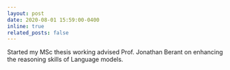 ```yaml
---
layout: post
date: 2020-08-01 15:59:00-0400
inline: true
related_posts: false
---
```

 
Started my MSc thesis working advised Prof. Jonathan Berant on enhancing the reasoning skills of Language models.